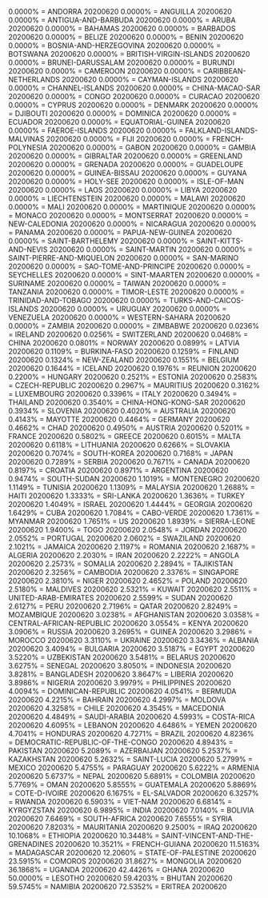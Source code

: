 0.0000% = ANDORRA 20200620 
0.0000% = ANGUILLA 20200620 
0.0000% = ANTIGUA-AND-BARBUDA 20200620 
0.0000% = ARUBA 20200620 
0.0000% = BAHAMAS 20200620 
0.0000% = BARBADOS 20200620 
0.0000% = BELIZE 20200620 
0.0000% = BENIN 20200620 
0.0000% = BOSNIA-AND-HERZEGOVINA 20200620 
0.0000% = BOTSWANA 20200620 
0.0000% = BRITISH-VIRGIN-ISLANDS 20200620 
0.0000% = BRUNEI-DARUSSALAM 20200620 
0.0000% = BURUNDI 20200620 
0.0000% = CAMEROON 20200620 
0.0000% = CARIBBEAN-NETHERLANDS 20200620 
0.0000% = CAYMAN-ISLANDS 20200620 
0.0000% = CHANNEL-ISLANDS 20200620 
0.0000% = CHINA-MACAO-SAR 20200620 
0.0000% = CONGO 20200620 
0.0000% = CURACAO 20200620 
0.0000% = CYPRUS 20200620 
0.0000% = DENMARK 20200620 
0.0000% = DJIBOUTI 20200620 
0.0000% = DOMINICA 20200620 
0.0000% = ECUADOR 20200620 
0.0000% = EQUATORIAL-GUINEA 20200620 
0.0000% = FAEROE-ISLANDS 20200620 
0.0000% = FALKLAND-ISLANDS-MALVINAS 20200620 
0.0000% = FIJI 20200620 
0.0000% = FRENCH-POLYNESIA 20200620 
0.0000% = GABON 20200620 
0.0000% = GAMBIA 20200620 
0.0000% = GIBRALTAR 20200620 
0.0000% = GREENLAND 20200620 
0.0000% = GRENADA 20200620 
0.0000% = GUADELOUPE 20200620 
0.0000% = GUINEA-BISSAU 20200620 
0.0000% = GUYANA 20200620 
0.0000% = HOLY-SEE 20200620 
0.0000% = ISLE-OF-MAN 20200620 
0.0000% = LAOS 20200620 
0.0000% = LIBYA 20200620 
0.0000% = LIECHTENSTEIN 20200620 
0.0000% = MALAWI 20200620 
0.0000% = MALI 20200620 
0.0000% = MARTINIQUE 20200620 
0.0000% = MONACO 20200620 
0.0000% = MONTSERRAT 20200620 
0.0000% = NEW-CALEDONIA 20200620 
0.0000% = NICARAGUA 20200620 
0.0000% = PANAMA 20200620 
0.0000% = PAPUA-NEW-GUINEA 20200620 
0.0000% = SAINT-BARTHELEMY 20200620 
0.0000% = SAINT-KITTS-AND-NEVIS 20200620 
0.0000% = SAINT-MARTIN 20200620 
0.0000% = SAINT-PIERRE-AND-MIQUELON 20200620 
0.0000% = SAN-MARINO 20200620 
0.0000% = SAO-TOME-AND-PRINCIPE 20200620 
0.0000% = SEYCHELLES 20200620 
0.0000% = SINT-MAARTEN 20200620 
0.0000% = SURINAME 20200620 
0.0000% = TAIWAN 20200620 
0.0000% = TANZANIA 20200620 
0.0000% = TIMOR-LESTE 20200620 
0.0000% = TRINIDAD-AND-TOBAGO 20200620 
0.0000% = TURKS-AND-CAICOS-ISLANDS 20200620 
0.0000% = URUGUAY 20200620 
0.0000% = VENEZUELA 20200620 
0.0000% = WESTERN-SAHARA 20200620 
0.0000% = ZAMBIA 20200620 
0.0000% = ZIMBABWE 20200620 
0.0236% = IRELAND 20200620 
0.0256% = SWITZERLAND 20200620 
0.0468% = CHINA 20200620 
0.0801% = NORWAY 20200620 
0.0899% = LATVIA 20200620 
0.1109% = BURKINA-FASO 20200620 
0.1259% = FINLAND 20200620 
0.1324% = NEW-ZEALAND 20200620 
0.1551% = BELGIUM 20200620 
0.1644% = ICELAND 20200620 
0.1976% = REUNION 20200620 
0.2200% = HUNGARY 20200620 
0.2521% = ESTONIA 20200620 
0.2583% = CZECH-REPUBLIC 20200620 
0.2967% = MAURITIUS 20200620 
0.3162% = LUXEMBOURG 20200620 
0.3396% = ITALY 20200620 
0.3494% = THAILAND 20200620 
0.3540% = CHINA-HONG-KONG-SAR 20200620 
0.3934% = SLOVENIA 20200620 
0.4020% = AUSTRALIA 20200620 
0.4143% = MAYOTTE 20200620 
0.4464% = GERMANY 20200620 
0.4662% = CHAD 20200620 
0.4950% = AUSTRIA 20200620 
0.5201% = FRANCE 20200620 
0.5802% = GREECE 20200620 
0.6015% = MALTA 20200620 
0.6118% = LITHUANIA 20200620 
0.6266% = SLOVAKIA 20200620 
0.7074% = SOUTH-KOREA 20200620 
0.7168% = JAPAN 20200620 
0.7289% = SERBIA 20200620 
0.7671% = CANADA 20200620 
0.8197% = CROATIA 20200620 
0.8971% = ARGENTINA 20200620 
0.9474% = SOUTH-SUDAN 20200620 
1.1019% = MONTENEGRO 20200620 
1.1149% = TUNISIA 20200620 
1.1309% = MALAYSIA 20200620 
1.2688% = HAITI 20200620 
1.3333% = SRI-LANKA 20200620 
1.3636% = TURKEY 20200620 
1.4049% = ISRAEL 20200620 
1.4444% = GEORGIA 20200620 
1.6429% = CUBA 20200620 
1.7084% = CABO-VERDE 20200620 
1.7361% = MYANMAR 20200620 
1.7651% = US 20200620 
1.8939% = SIERRA-LEONE 20200620 
1.9400% = TOGO 20200620 
2.0548% = JORDAN 20200620 
2.0552% = PORTUGAL 20200620 
2.0602% = SWAZILAND 20200620 
2.1021% = JAMAICA 20200620 
2.1197% = ROMANIA 20200620 
2.1687% = ALGERIA 20200620 
2.2030% = IRAN 20200620 
2.2222% = ANGOLA 20200620 
2.2573% = SOMALIA 20200620 
2.2894% = TAJIKISTAN 20200620 
2.3256% = CAMBODIA 20200620 
2.3376% = SINGAPORE 20200620 
2.3810% = NIGER 20200620 
2.4652% = POLAND 20200620 
2.5180% = MALDIVES 20200620 
2.5321% = KUWAIT 20200620 
2.5511% = UNITED-ARAB-EMIRATES 20200620 
2.5599% = SUDAN 20200620 
2.6127% = PERU 20200620 
2.7196% = QATAR 20200620 
2.8249% = MOZAMBIQUE 20200620 
3.0238% = AFGHANISTAN 20200620 
3.0358% = CENTRAL-AFRICAN-REPUBLIC 20200620 
3.0554% = KENYA 20200620 
3.0906% = RUSSIA 20200620 
3.2695% = GUINEA 20200620 
3.2986% = MOROCCO 20200620 
3.3110% = UKRAINE 20200620 
3.3436% = ALBANIA 20200620 
3.4094% = BULGARIA 20200620 
3.5187% = EGYPT 20200620 
3.5220% = UZBEKISTAN 20200620 
3.5481% = BELARUS 20200620 
3.6275% = SENEGAL 20200620 
3.8050% = INDONESIA 20200620 
3.8281% = BANGLADESH 20200620 
3.8647% = LIBERIA 20200620 
3.8986% = NIGERIA 20200620 
3.9979% = PHILIPPINES 20200620 
4.0094% = DOMINICAN-REPUBLIC 20200620 
4.0541% = BERMUDA 20200620 
4.2215% = BAHRAIN 20200620 
4.2997% = MOLDOVA 20200620 
4.3258% = CHILE 20200620 
4.3545% = MACEDONIA 20200620 
4.4849% = SAUDI-ARABIA 20200620 
4.5993% = COSTA-RICA 20200620 
4.6095% = LEBANON 20200620 
4.6486% = YEMEN 20200620 
4.7041% = HONDURAS 20200620 
4.7271% = BRAZIL 20200620 
4.8236% = DEMOCRATIC-REPUBLIC-OF-THE-CONGO 20200620 
4.8943% = PAKISTAN 20200620 
5.2089% = AZERBAIJAN 20200620 
5.2537% = KAZAKHSTAN 20200620 
5.2632% = SAINT-LUCIA 20200620 
5.2799% = MEXICO 20200620 
5.4755% = PARAGUAY 20200620 
5.6222% = ARMENIA 20200620 
5.6737% = NEPAL 20200620 
5.6891% = COLOMBIA 20200620 
5.7769% = OMAN 20200620 
5.8555% = GUATEMALA 20200620 
5.8869% = COTE-D-IVOIRE 20200620 
6.1675% = EL-SALVADOR 20200620 
6.3257% = RWANDA 20200620 
6.5903% = VIET-NAM 20200620 
6.6814% = KYRGYZSTAN 20200620 
6.9895% = INDIA 20200620 
7.0140% = BOLIVIA 20200620 
7.6469% = SOUTH-AFRICA 20200620 
7.6555% = SYRIA 20200620 
7.8203% = MAURITANIA 20200620 
9.2500% = IRAQ 20200620 
10.1068% = ETHIOPIA 20200620 
10.3448% = SAINT-VINCENT-AND-THE-GRENADINES 20200620 
10.3521% = FRENCH-GUIANA 20200620 
11.5163% = MADAGASCAR 20200620 
12.2060% = STATE-OF-PALESTINE 20200620 
23.5915% = COMOROS 20200620 
31.8627% = MONGOLIA 20200620 
36.1868% = UGANDA 20200620 
42.4426% = GHANA 20200620 
50.0000% = LESOTHO 20200620 
59.4203% = BHUTAN 20200620 
59.5745% = NAMIBIA 20200620 
72.5352% = ERITREA 20200620 
